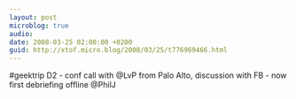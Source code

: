 ```yaml
---
layout: post
microblog: true
audio: 
date: 2008-03-25 02:00:00 +0200
guid: http://xtof.micro.blog/2008/03/25/t776969466.html
---
```

#geektrip D2 - conf call with @LvP from Palo Alto, discussion with FB - now first debriefing offline @PhilJ
